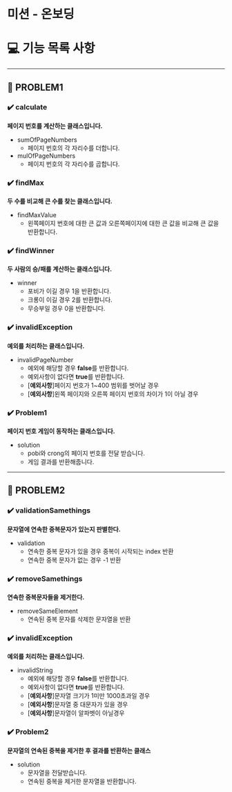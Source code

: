 # 미션 - 온보딩

# 💻 기능 목록 사항
<hr>

## 🌟 PROBLEM1
###
### ✔️ calculate
**페이지 번호를 계산하는 클래스입니다.**

- sumOfPageNumbers
  - 페이지 번호의 각 자리수를 더합니다.
- mulOfPageNumbers
  - 페이지 번호의 각 자리수를 곱합니다.

###
### ✔️ findMax
**두 수를 비교해 큰 수를 찾는 클래스입니다.**

- findMaxValue
    - 왼쪽페이지 번호에 대한 큰 값과 오른쪽페이지에 대한 큰 값을 비교해 큰 값을 반환합니다.

###
### ✔️ findWinner
**두 사람의 승/패를 계산하는 클래스입니다.**

- winner
  - 포비가 이길 경우 1을 반환합니다.
  - 크롱이 이길 경우 2를 반환합니다.
  - 무승부일 경우 0을 반환합니다.

###
### ✔️ invalidException
**예외를 처리하는 클래스입니다.**

- invalidPageNumber
  - 예외에 해당할 경우 **false**를 반환합니다.
  - 예외사항이 없다면 **true**를 반환합니다.
  - [**예외사항**]페이지 번호가 1~400 범위를 벗어날 경우
  - [**예외사항**]왼쪽 페이지와 오른쪽 페이지 번호의 차이가  1이 아닐 경우

###
### ✔️ Problem1
**페이지 번호 게임이 동작하는 클래스입니다.**

- solution
  - pobi와 crong의 페이지 번호를 전달 받습니다.
  - 게임 결과를 반환해줍니다.

<hr>

## 🌟 PROBLEM2
###
### ✔️ validationSamethings
**문자열에 연속한 중복문자가 있는지 판별한다.**

- validation
  - 연속한 중복 문자가 있을 경우  중복이 시작되는 index 반환
  - 연속한 중복 문자가 없는 경우 -1 반환


###
### ✔️ removeSamethings
**연속한 중복문자들을 제거한다.**

- removeSameElement
  - 연속된 중복 문자를 삭제한 문자열을 반환


###
### ✔️ invalidException
**예외를 처리하는 클래스입니다.**

- invalidString
  - 예외에 해당할 경우 **false**를 반환합니다.
  - 예외사항이 없다면 **true**를 반환합니다.
  - [**예외사항**]문자열 크기가 1미만 1000초과일 경우
  - [**예외사항**]문자열 중 대문자가 있을 경우
  - [**예외사항**]문자열이 알파벳이 아닐경우

###
### ✔️ Problem2
**문자열의 연속된 중복을 제거한 후 결과를 반환하는 클래스**

- solution
  - 문자열을 전달받습니다. 
  - 연속된 중복을 제거한 문자열을 반환합니다.